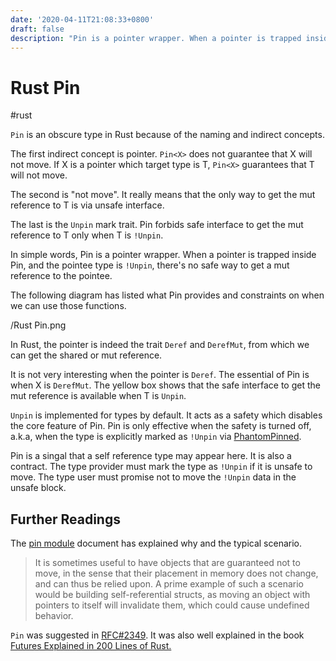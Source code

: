```yaml
---
date: '2020-04-11T21:08:33+0800'
draft: false
description: "Pin is a pointer wrapper. When a pointer is trapped inside Pin, and the pointee type is !Unpin, there's no safe way to get a mut reference to the pointee."
---
```


# Rust Pin

#rust

`Pin` is an obscure type in Rust because of the naming and indirect concepts.

The first indirect concept is pointer. `Pin<X>` does not guarantee that X will not move. If X is a pointer which target type is T, `Pin<X>` guarantees that T will not move.

The second is "not move". It really means that the only way to get the mut reference to T is via unsafe interface.

The last is the `Unpin` mark trait. Pin forbids safe interface to get the mut reference to T only when T is `!Unpin`.

In simple words, Pin is a pointer wrapper. When a pointer is trapped inside Pin, and the pointee type is `!Unpin`, there's no safe way to get a mut reference to the pointee.

<!--more-->

The following diagram has listed what Pin provides and constraints on when we can use those functions.

/Rust Pin.png

In Rust, the pointer is indeed the trait `Deref` and `DerefMut`, from which we can get the shared or mut reference.

It is not very interesting when the pointer is `Deref`. The essential of Pin is when X is `DerefMut`. The yellow box shows that the safe interface to get the mut reference is available when T is `Unpin`.

`Unpin` is implemented for types by default. It acts as a safety which disables the core feature of Pin. Pin is only effective when the safety is turned off, a.k.a, when the type is explicitly marked as `!Unpin` via [PhantomPinned](https://doc.rust-lang.org/std/marker/struct.PhantomPinned.html).

Pin is a singal that a self reference type may appear here. It is also a contract. The type provider must mark the type as `!Unpin` if it is unsafe to move. The type user must promise not to move the `!Unpin` data in the unsafe block.

## Further Readings

The [pin module](https://doc.rust-lang.org/std/pin/index.html) document has explained why and the typical scenario.

> It is sometimes useful to have objects that are guaranteed not to move, in the sense that their placement in memory does not change, and can thus be relied upon. A prime example of such a scenario would be building self-referential structs, as moving an object with pointers to itself will invalidate them, which could cause undefined behavior.

`Pin` was suggested in [RFC#2349](https://github.com/rust-lang/rfcs/blob/master/text/2349-pin.md). It was also well explained in the book [Futures Explained in 200 Lines of Rust.](https://cfsamson.github.io/books-futures-explained/4_pin.html)
